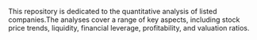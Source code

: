 This repository is dedicated to the quantitative analysis of listed companies.The analyses cover a range of key aspects, including stock price trends, liquidity, financial leverage, profitability, and valuation ratios.
